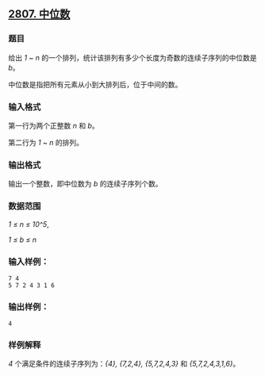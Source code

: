 ## [2807. 中位数](https://www.acwing.com/problem/content/2809/)

### 题目

给出 *1 ~ n* 的一个排列，统计该排列有多少个长度为奇数的连续子序列的中位数是 *b*。

中位数是指把所有元素从小到大排列后，位于中间的数。

### 输入格式

第一行为两个正整数 *n* 和 *b*。

第二行为 *1 ~ n* 的排列。

### 输出格式

输出一个整数，即中位数为 *b* 的连续子序列个数。

### 数据范围

*1 ≤ n ≤ 10^5*,

*1 ≤ b ≤ n*

### 输入样例：

```
7 4
5 7 2 4 3 1 6
```

### 输出样例：

```
4
```

### 样例解释

*4* 个满足条件的连续子序列为：*{4}, {7,2,4}, {5,7,2,4,3}* 和 *{5,7,2,4,3,1,6}*。
